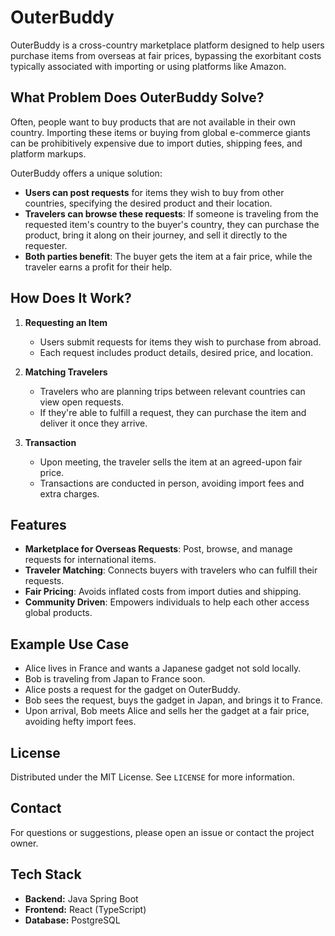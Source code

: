 # OuterBuddy

OuterBuddy is a cross-country marketplace platform designed to help users purchase items from overseas at fair prices, bypassing the exorbitant costs typically associated with importing or using platforms like Amazon.

## What Problem Does OuterBuddy Solve?

Often, people want to buy products that are not available in their own country. Importing these items or buying from global e-commerce giants can be prohibitively expensive due to import duties, shipping fees, and platform markups.

OuterBuddy offers a unique solution:
- **Users can post requests** for items they wish to buy from other countries, specifying the desired product and their location.
- **Travelers can browse these requests**: If someone is traveling from the requested item's country to the buyer's country, they can purchase the product, bring it along on their journey, and sell it directly to the requester.
- **Both parties benefit**: The buyer gets the item at a fair price, while the traveler earns a profit for their help.

## How Does It Work?

1. **Requesting an Item**
   - Users submit requests for items they wish to purchase from abroad.
   - Each request includes product details, desired price, and location.

2. **Matching Travelers**
   - Travelers who are planning trips between relevant countries can view open requests.
   - If they're able to fulfill a request, they can purchase the item and deliver it once they arrive.

3. **Transaction**
   - Upon meeting, the traveler sells the item at an agreed-upon fair price.
   - Transactions are conducted in person, avoiding import fees and extra charges.

## Features

- **Marketplace for Overseas Requests**: Post, browse, and manage requests for international items.
- **Traveler Matching**: Connects buyers with travelers who can fulfill their requests.
- **Fair Pricing**: Avoids inflated costs from import duties and shipping.
- **Community Driven**: Empowers individuals to help each other access global products.

## Example Use Case

- Alice lives in France and wants a Japanese gadget not sold locally.
- Bob is traveling from Japan to France soon.
- Alice posts a request for the gadget on OuterBuddy.
- Bob sees the request, buys the gadget in Japan, and brings it to France.
- Upon arrival, Bob meets Alice and sells her the gadget at a fair price, avoiding hefty import fees.

## License

Distributed under the MIT License. See `LICENSE` for more information.

## Contact

For questions or suggestions, please open an issue or contact the project owner.

## Tech Stack

- **Backend:** Java Spring Boot
- **Frontend:** React (TypeScript)
- **Database:** PostgreSQL
